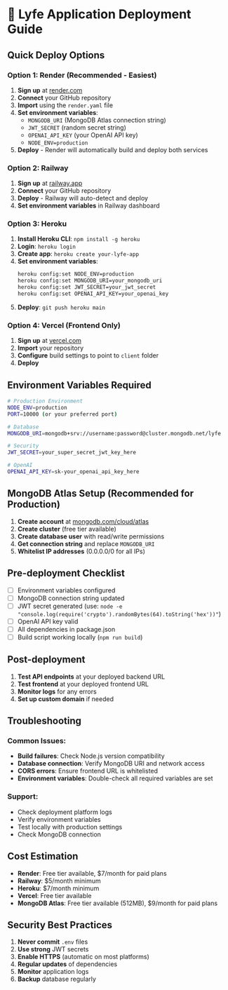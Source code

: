 # 🚀 Lyfe Application Deployment Guide

## Quick Deploy Options

### Option 1: Render (Recommended - Easiest)
1. **Sign up** at [render.com](https://render.com)
2. **Connect** your GitHub repository
3. **Import** using the `render.yaml` file
4. **Set environment variables**:
   - `MONGODB_URI` (MongoDB Atlas connection string)
   - `JWT_SECRET` (random secret string)
   - `OPENAI_API_KEY` (your OpenAI API key)
   - `NODE_ENV=production`
5. **Deploy** - Render will automatically build and deploy both services

### Option 2: Railway
1. **Sign up** at [railway.app](https://railway.app)
2. **Connect** your GitHub repository
3. **Deploy** - Railway will auto-detect and deploy
4. **Set environment variables** in Railway dashboard

### Option 3: Heroku
1. **Install Heroku CLI**: `npm install -g heroku`
2. **Login**: `heroku login`
3. **Create app**: `heroku create your-lyfe-app`
4. **Set environment variables**:
   ```bash
   heroku config:set NODE_ENV=production
   heroku config:set MONGODB_URI=your_mongodb_uri
   heroku config:set JWT_SECRET=your_jwt_secret
   heroku config:set OPENAI_API_KEY=your_openai_key
   ```
5. **Deploy**: `git push heroku main`

### Option 4: Vercel (Frontend Only)
1. **Sign up** at [vercel.com](https://vercel.com)
2. **Import** your repository
3. **Configure** build settings to point to `client` folder
4. **Deploy**

## Environment Variables Required

```bash
# Production Environment
NODE_ENV=production
PORT=10000 (or your preferred port)

# Database
MONGODB_URI=mongodb+srv://username:password@cluster.mongodb.net/lyfe

# Security
JWT_SECRET=your_super_secret_jwt_key_here

# OpenAI
OPENAI_API_KEY=sk-your_openai_api_key_here
```

## MongoDB Atlas Setup (Recommended for Production)

1. **Create account** at [mongodb.com/cloud/atlas](https://mongodb.com/cloud/atlas)
2. **Create cluster** (free tier available)
3. **Create database user** with read/write permissions
4. **Get connection string** and replace `MONGODB_URI`
5. **Whitelist IP addresses** (0.0.0.0/0 for all IPs)

## Pre-deployment Checklist

- [ ] Environment variables configured
- [ ] MongoDB connection string updated
- [ ] JWT secret generated (use: `node -e "console.log(require('crypto').randomBytes(64).toString('hex'))"`)
- [ ] OpenAI API key valid
- [ ] All dependencies in package.json
- [ ] Build script working locally (`npm run build`)

## Post-deployment

1. **Test API endpoints** at your deployed backend URL
2. **Test frontend** at your deployed frontend URL
3. **Monitor logs** for any errors
4. **Set up custom domain** if needed

## Troubleshooting

### Common Issues:
- **Build failures**: Check Node.js version compatibility
- **Database connection**: Verify MongoDB URI and network access
- **CORS errors**: Ensure frontend URL is whitelisted
- **Environment variables**: Double-check all required variables are set

### Support:
- Check deployment platform logs
- Verify environment variables
- Test locally with production settings
- Check MongoDB connection

## Cost Estimation

- **Render**: Free tier available, $7/month for paid plans
- **Railway**: $5/month minimum
- **Heroku**: $7/month minimum
- **Vercel**: Free tier available
- **MongoDB Atlas**: Free tier available (512MB), $9/month for paid plans

## Security Best Practices

1. **Never commit** `.env` files
2. **Use strong** JWT secrets
3. **Enable HTTPS** (automatic on most platforms)
4. **Regular updates** of dependencies
5. **Monitor** application logs
6. **Backup** database regularly
